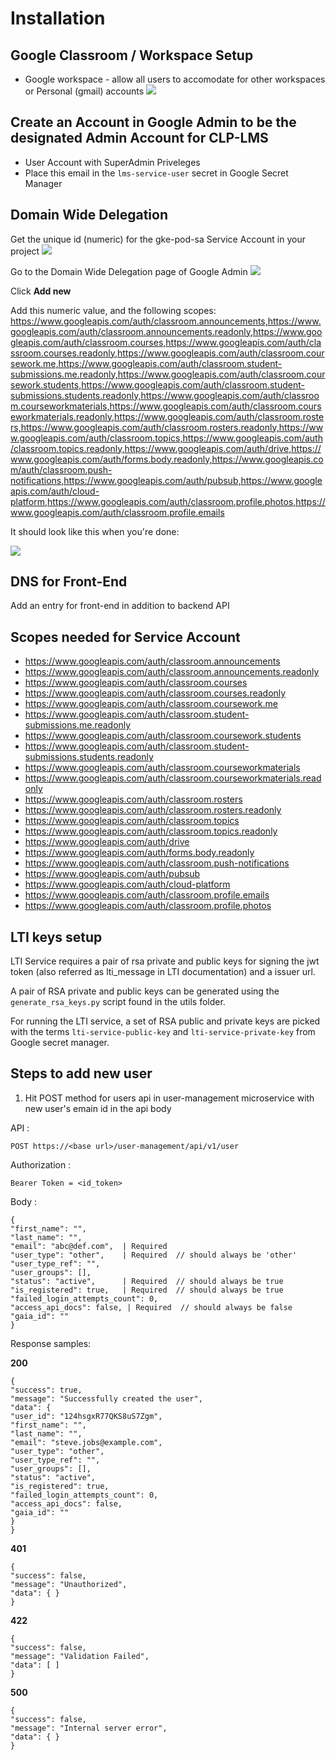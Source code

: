 # Installation

## Google Classroom / Workspace Setup

- Google workspace - allow all users to accomodate for other workspaces or Personal (gmail) accounts
  ![](docs/static/images/classroom_personal_accounts.png)

## Create an Account in Google Admin to be the designated Admin Account for CLP-LMS

- User Account with SuperAdmin Priveleges
- Place this email in the `lms-service-user` secret in Google Secret Manager

## Domain Wide Delegation

Get the unique id (numeric) for the gke-pod-sa Service Account in your project
![](docs/static/images/sa_unique_value.png)

Go to the Domain Wide Delegation page of Google Admin
![](docs/static/images/domain_wide_delegation.png)

Click __Add new__

Add this numeric value, and the following scopes:
https://www.googleapis.com/auth/classroom.announcements,https://www.googleapis.com/auth/classroom.announcements.readonly,https://www.googleapis.com/auth/classroom.courses,https://www.googleapis.com/auth/classroom.courses.readonly,https://www.googleapis.com/auth/classroom.coursework.me,https://www.googleapis.com/auth/classroom.student-submissions.me.readonly,https://www.googleapis.com/auth/classroom.coursework.students,https://www.googleapis.com/auth/classroom.student-submissions.students.readonly,https://www.googleapis.com/auth/classroom.courseworkmaterials,https://www.googleapis.com/auth/classroom.courseworkmaterials.readonly,https://www.googleapis.com/auth/classroom.rosters,https://www.googleapis.com/auth/classroom.rosters.readonly,https://www.googleapis.com/auth/classroom.topics,https://www.googleapis.com/auth/classroom.topics.readonly,https://www.googleapis.com/auth/drive,https://www.googleapis.com/auth/forms.body.readonly,https://www.googleapis.com/auth/classroom.push-notifications,https://www.googleapis.com/auth/pubsub,https://www.googleapis.com/auth/cloud-platform,https://www.googleapis.com/auth/classroom.profile.photos,https://www.googleapis.com/auth/classroom.profile.emails

It should look like this when you're done:

![](docs/static/images/client_id_access.png)


## DNS for Front-End

Add an entry for front-end in addition to backend API

## Scopes needed for Service Account

- https://www.googleapis.com/auth/classroom.announcements
- https://www.googleapis.com/auth/classroom.announcements.readonly
- https://www.googleapis.com/auth/classroom.courses
- https://www.googleapis.com/auth/classroom.courses.readonly
- https://www.googleapis.com/auth/classroom.coursework.me
- https://www.googleapis.com/auth/classroom.student-submissions.me.readonly
- https://www.googleapis.com/auth/classroom.coursework.students
- https://www.googleapis.com/auth/classroom.student-submissions.students.readonly
- https://www.googleapis.com/auth/classroom.courseworkmaterials
- https://www.googleapis.com/auth/classroom.courseworkmaterials.readonly
- https://www.googleapis.com/auth/classroom.rosters
- https://www.googleapis.com/auth/classroom.rosters.readonly
- https://www.googleapis.com/auth/classroom.topics
- https://www.googleapis.com/auth/classroom.topics.readonly
- https://www.googleapis.com/auth/drive
- https://www.googleapis.com/auth/forms.body.readonly
- https://www.googleapis.com/auth/classroom.push-notifications
- https://www.googleapis.com/auth/pubsub
- https://www.googleapis.com/auth/cloud-platform
- https://www.googleapis.com/auth/classroom.profile.emails
- https://www.googleapis.com/auth/classroom.profile.photos


## LTI keys setup

LTI Service requires a pair of rsa private and public keys for signing the jwt token (also referred as lti_message in LTI documentation) and a issuer url.

A pair of RSA private and public keys can be generated using the `generate_rsa_keys.py` script found in the utils folder.

For running the LTI service, a set of RSA public and private keys are picked with the terms `lti-service-public-key` and `lti-service-private-key` from Google secret manager.

## Steps to add new user

1. Hit POST method for users api in user-management microservice with new user's emain id in the api body

API :

``` POST https://<base url>/user-management/api/v1/user ```

Authorization :

``` Bearer Token = <id_token> ```

Body :

```
{
"first_name": "",
"last_name": "",
"email": "abc@def.com",  | Required
"user_type": "other",    | Required  // should always be 'other'
"user_type_ref": "",
"user_groups": [],
"status": "active",      | Required  // should always be true
"is_registered": true,   | Required  // should always be true
"failed_login_attempts_count": 0,
"access_api_docs": false, | Required  // should always be false
"gaia_id": ""
}
```

Response samples:

**200**
```
{
"success": true,
"message": "Successfully created the user",
"data": {
"user_id": "124hsgxR77QKS8uS7Zgm",
"first_name": "",
"last_name": "",
"email": "steve.jobs@example.com",
"user_type": "other",
"user_type_ref": "",
"user_groups": [],
"status": "active",
"is_registered": true,
"failed_login_attempts_count": 0,
"access_api_docs": false,
"gaia_id": ""
}
}
```
**401**
```
{
"success": false,
"message": "Unauthorized",
"data": { }
}
```
**422**
```
{
"success": false,
"message": "Validation Failed",
"data": [ ]
}
```

**500**
```
{
"success": false,
"message": "Internal server error",
"data": { }
}
```
